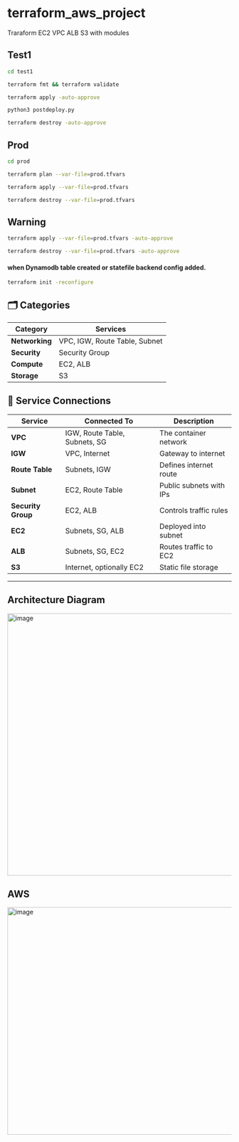 # terraform_aws_project
Traraform EC2 VPC ALB S3 with modules

## Test1

```bash
cd test1
```

```bash
terraform fmt && terraform validate
```

```bash
terraform apply -auto-approve
```

```bash
python3 postdeploy.py
```

```bash
terraform destroy -auto-approve
```

## Prod
```bash
cd prod
```

```bash
terraform plan --var-file=prod.tfvars
```

```bash
terraform apply --var-file=prod.tfvars
```

```bash
terraform destroy --var-file=prod.tfvars
```

## Warning
```bash
terraform apply --var-file=prod.tfvars -auto-approve
```

```bash
terraform destroy --var-file=prod.tfvars -auto-approve
```

#### when Dynamodb table created or statefile  backend config added.
```bash
terraform init -reconfigure
```

## 🗂️ Categories
| Category       | Services                      |
| -------------- | ----------------------------- |
| **Networking** | VPC, IGW, Route Table, Subnet |
| **Security**   | Security Group                |
| **Compute**    | EC2, ALB                      |
| **Storage**    | S3                            |

## 🔌 Service Connections
| Service            | Connected To                  | Description             |
| ------------------ | ----------------------------- | ----------------------- |
| **VPC**            | IGW, Route Table, Subnets, SG | The container network   |
| **IGW**            | VPC, Internet                 | Gateway to internet     |
| **Route Table**    | Subnets, IGW                  | Defines internet route  |
| **Subnet**         | EC2, Route Table              | Public subnets with IPs |
| **Security Group** | EC2, ALB                      | Controls traffic rules  |
| **EC2**            | Subnets, SG, ALB              | Deployed into subnet    |
| **ALB**            | Subnets, SG, EC2              | Routes traffic to EC2   |
| **S3**             | Internet, optionally EC2      | Static file storage     |

---
## Architecture Diagram
<img width="985" height="590" alt="image" src="https://github.com/user-attachments/assets/057f2ef5-a3ac-4f08-8e3f-a43407368e6c" />

## AWS
<img width="512" height="512" alt="image" src="https://github.com/user-attachments/assets/5f7a974a-480a-4c26-bbb7-60874d947bfc" />


